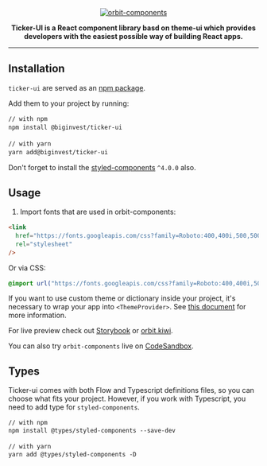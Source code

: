 
<div align="center">

<div align="center">
  <a href="https://ticker-ui.github.com" target="_blank">
    <img alt="orbit-components" src="ticker-ui.png" srcset="https://ticker.ui" height="150px" />
  </a>
</div>

<strong>Ticker-UI is a React component library basd on theme-ui which provides developers with the easiest possible way of building React apps.</strong>

</div>

---

## Installation

`ticker-ui` are served as an [npm package](https://www.npmjs.com/package/@xteam/ticker-ui).

Add them to your project by running:

```bash
// with npm
npm install @biginvest/ticker-ui

// with yarn
yarn add@biginvest/ticker-ui
```

Don't forget to install the [styled-components](https://github.com/styled-components/styled-components/) `^4.0.0` also.

## Usage

1. Import fonts that are used in orbit-components:

```html
<link
  href="https://fonts.googleapis.com/css?family=Roboto:400,400i,500,500i,700"
  rel="stylesheet"
/>
```

Or via CSS:

```css
@import url("https://fonts.googleapis.com/css?family=Roboto:400,400i,500,500i,700");
```




If you want to use custom theme or dictionary inside your project, it's necessary to wrap your app into `<ThemeProvider>`. See [this document](https://github.com/kiwicom/orbit/tree/master/packages/orbit-components/src/ThemeProvider/README.md) for more information.

For live preview check out [Storybook](https://kiwicom.github.io/ticker/) or [orbit.kiwi](https://ticker-ui.ui).

You can also try `orbit-components` live on [CodeSandbox](https://codesandbox.io/s/github/designkiwicom/orbit-sandbox).

## Types

Ticker-ui comes with both Flow and Typescript definitions files, so you can choose what fits your project. However, if you work with Typescript, you need to add type for `styled-components`.

```
// with npm
npm install @types/styled-components --save-dev

// with yarn
yarn add @types/styled-components -D
```

